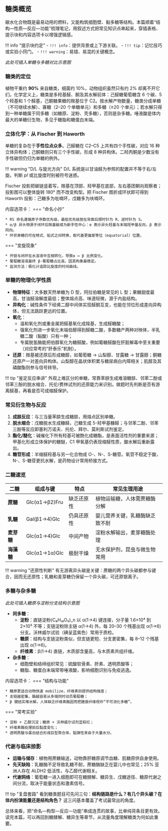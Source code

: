## 糖类概览

碳水化合物既是最易动用的燃料，又能构筑细胞壁、黏多糖等结构。本篇顺着“结构—性质—反应—功能”梳理笔记，用叙述方式把常见知识点串起来，穿插表格、提示块和内容选项卡以增强逻辑感。

!!! info "提示块约定"
    - `!!! info`：提供背景或上下游关联。
    - `!!! tip`：记忆技巧或实验小窍门。
    - `!!! warning`：易错、易混的关键概念。

*此处可插入单糖与多糖对比示意图*

### 糖类的定位

植物干重约 **90%** 来自糖类，细菌约 10%，动物组织虽然只有约 2% 却离不开它们。化学定义上，糖类是多羟基醛、酮及其水解前体：己醛糖葡萄糖含 6 个碳、5 个羟基和 1 个醛基，己酮糖果糖的羰基位于 C2。按水解产物数量，糖类分成单糖（不可继续水解）、寡糖（2–20 个单糖单元）和多糖（≥20 个单元）；若水解只得到一种单糖属于同多糖（如糖原、淀粉、壳多糖），否则是杂多糖。唾液酸是体内最大的单糖衍生物，多见于糖脂和糖蛋白末端。

### 立体化学：从 Fischer 到 Haworth

单糖的复杂在于**手性位点众多**。己醛糖在 C2–C5 上共有四个手性碳，对应 16 种立体异构体；己酮糖则只有三个手性碳，形成 8 种异构体。二羟丙酮是少数没有手性碳但仍归为单糖的例外。

!!! warning "D/L 与旋光方向"
    D/L 系统是以甘油醛为参照的配置并不等于右/左旋。判断 *pI* 或比旋度时别被符号迷惑。

Fischer 投影把碳链竖着写，羰基在顶部、羟甲基在底部，左右基团朝向观察者；投影图可以整体旋转 180° 而不改变构型。把 Fischer 图折成环状即可得到 Haworth 投影：己糖多为吡喃环，戊糖多为呋喃环。

内容选项卡：
=== "命名小抄"

    * RS 命名遵循原子序数优先级，最低优先级放在背面后顺时针为 R、逆时针为 S。
    * α/β 异头物源于闭环后羰基碳成为新手性中心：α 表示异头羟基与末端羟甲基反向，β 表示同向。
    * 环状单糖仍可在椅式、船式之间转换，取代基更偏爱等位（equatorial）位置。

=== "变旋现象"

    * 开链与闭环在水溶液中互相转化，导致α ↔ β 比例变化。
    * 葡萄糖溶液最终 β-葡萄糖占比高，因其构象最稳定。
    * 监测方法：极化计追踪比旋度的时间曲线。

### 单糖的物理化学性质

- **物理特征**：大多数天然单糖为 D 型，阿拉伯糖是常见的 L 型；果糖甜度最高，甘油醛溶解度最低；整体熔点高、味道轻微，源于内盐结构。
- **异构化**：碱性条件下经烯二醇中间体实现醛酮互变，也能在邻位形成差向异构体，但无法跳跃更远的位置。
- **氧化**：
  - 温和氧化剂或重金属把醛基氧化成羧基，生成醛糖酸；
  - 强氧化剂进一步氧化末端伯醇得到醛糖二酸，多数糖产两种对映体，半乳糖二酸（黏酸）只有一种；
  - 专属脱氢酶能把伯醇氧化为糖醛酸，例如葡糖醛酸在肝脏解毒中至关重要（对应常考的“肝泰乐”机制）。
- **还原**：羰基被还原后形成糖醇，如葡萄糖 → 山梨醇、甘露糖 → 甘露醇；酮糖还原产一对差向异构体。山梨醇在晶状体积累与糖尿病白内障相关；肌醇及其磷酸酯则参与信号转导。

!!! tip "鉴定反应串讲"
    外观上难区分的单糖，常靠苯肼生成难溶糖脎、邻苯二酚或邻苯三酚的脱水缩合、托伦/费林试剂的还原能力来识别。做题时先判断是否有游离醛基，再看是否可成缩醛保护。

### 常见衍生物与反应

1. **成脎反应**：与三当量苯肼生成糖脎，用熔点区别单糖。
2. **脱水缩合**：戊糖脱水生成糠醛，己糖生成 5-羟甲基糠醛；与邻苯二酚、邻苯三酚等反应即塞利万诺夫、托伦、拜尔、莫利斯试剂鉴定。
3. **酯化/醚化**：碱催化下所有羟基可被酰化成糖酯，是表面活性剂的重要来源；甲基化形成立体保护的糖醚，C1 甲氧基仍表现缩醛性质，酸水解后重新露出。
4. **糖苷形成**：半缩醛羟基与另一化合物成 O-、N-、S-糖苷。氧苷不稳定于酸，N-、S-糖苷更抗水解，是药物设计常用桥接方式。

### 二糖速览

| 二糖 | 组成与键 | 特点 | 常见生理用途 |
| --- | --- | --- | --- |
| **蔗糖** | Glc(α1→β2)Fru | 缺乏还原性 | 植物运输糖，人体需蔗糖酶分解 |
| **乳糖** | Gal(β1→4)Glc | 仍具还原性 | 婴儿营养关键，乳糖酶缺乏致不耐 |
| **麦芽糖** | Glc(α1→4)Glc | 中间产物 | 淀粉水解输出，麦芽糖酶处理 |
| **海藻糖** | Glc(α1→1α)Glc | 极耐干燥 | 无水保护剂，昆虫与微生物常用 |

!!! warning "还原性判断"
    有无游离异头碳是关键：蔗糖的两个异头碳都参与键合，因而无还原性；乳糖和麦芽糖仍保留一个异头碳，可还原银离子。

### 多糖与杂多糖

*此处可插入糖原与淀粉分支结构示意图*

- **同多糖**：
  - **淀粉**：直链淀粉(C₆H₁₀O₅)_n 以 α(1→4) 键连接，分子量 1.6×10⁴ 到 2×10⁵ 不等；支链淀粉除主链 α(1→4) 外，每 20–30 个残基出现 α(1→6) 分支。沃林威尔试验（碘呈蓝紫色）常用于质检。
  - **糖原**：结构与支链淀粉类似，但支链更短、分支更密集，每 8–12 个残基出现 α(1→6)。
  - **纤维素**：β(1→4) 直链，木质部含量高，与木质素共组纤维。
- **杂多糖**：
  - 细胞壁和结缔组织常见：硫酸软骨素、肝素、透明质酸等；
  - 糖脂、糖蛋白末端常带唾液酸，影响细胞识别与免疫逃逸。

内容选项卡：
=== "结构与功能"

    * 糖原更适合动物快速 mobilize，纤维素则提供结构强度；
    * 支链越密集，酶越容易从多端同时动员葡萄糖；
    * β 键结实难水解，人体缺乏纤维素酶因而把膳食纤维视作“不可消化多糖”。

=== "常考实验"

    * 淀粉 + 乙醇沉淀；糖原 + 沃林威尔试剂显棕红；
    * 纤维素酶处理前后黏度变化；
    * 透明质酸与蛋白结合形成巨型聚合体，黏弹性来自于大量水分。

### 代谢与临床掠影

- **运输与储存**：植物用蔗糖输送，动物靠肝糖原调节血糖、肌糖原供自身使用。
- **先天缺陷**：乳糖酶不足导致乳糖不耐，蔗糖酶缺乏在婴儿中也常见；25% 亚洲人存在 ALDH2 低活性，与乙醇代谢相关。
- **代谢网络**：葡萄糖一进入细胞即可在糖酵解、糖异生、戊糖途径、糖原代谢之间分流，取决于能量状态和激素信号。

!!! tip "复盘套路"
    看到糖类题目可先问三句：**结构链路是什么？有几个异头碳？在体内扮演能量还是结构角色？** 这三问基本覆盖了考试最常出的角度。

总体来看，把“命名—构型—反应—功能”串成连贯的故事，比单纯背条目更有效。读完本篇，可以再回到糖酵解、糖异生等章节，从流量角度理解糖类为何如此重要。
